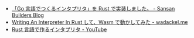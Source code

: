 - [「Go 言語でつくるインタプリタ」を Rust で実装しました。 \- Sansan Builders Blog](https://buildersbox.corp-sansan.com/entry/2020/06/29/110000)
- [Writing An Interpreter In Rust して、Wasm で動かしてみた \- wadackel\.me](https://blog.wadackel.me/2018/rs-monkey-lang/)
- [Rust 言語で作るインタプリタ \- YouTube](https://youtu.be/zdq1lUo7b-I)
